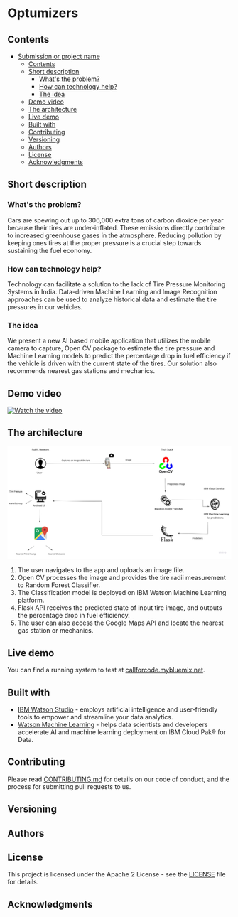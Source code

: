 # Optumizers

## Contents

- [Submission or project name](#submission-or-project-name)
  - [Contents](#contents)
  - [Short description](#short-description)
    - [What's the problem?](#whats-the-problem)
    - [How can technology help?](#how-can-technology-help)
    - [The idea](#the-idea)
  - [Demo video](#demo-video)
  - [The architecture](#the-architecture)
  - [Live demo](#live-demo)
  - [Built with](#built-with)
  - [Contributing](#contributing)
  - [Versioning](#versioning)
  - [Authors](#authors)
  - [License](#license)
  - [Acknowledgments](#acknowledgments)

## Short description

### What's the problem?

Cars are spewing out up to 306,000 extra tons of carbon dioxide per year because their tires are under-inflated. These emissions directly contribute to increased greenhouse gases in the atmosphere. Reducing pollution by keeping ones tires at the proper pressure is a crucial step towards sustaining the fuel economy.

### How can technology help?

Technology can facilitate a solution to the lack of Tire Pressure Monitoring Systems in India. Data-driven Machine Learning and Image Recognition approaches can be used to analyze historical data and estimate the tire pressures in our vehicles.

### The idea

We present a new AI based mobile application that utilizes the mobile camera to capture, Open CV package to estimate the tire pressure and Machine Learning models to predict the percentage drop in fuel efficiency if the vehicle is driven with the current state of the tires. Our solution also recommends nearest gas stations and mechanics.


## Demo video

[![Watch the video](https://youtu.be/Cd804RbV8kg.jpg)](https://youtu.be/Cd804RbV8kg)

## The architecture

![Video transcription/translation app](https://github.com/Mrinalini97/Optumizers/blob/main/architecture.png)

1. The user navigates to the app and uploads an image file.
2. Open CV processes the image and provides the tire radii measurement to Random Forest Classifier.
3. The Classification model is deployed on IBM Watson Machine Learning platform.
4. Flask API receives the predicted state of input tire image, and outputs the percentage drop in fuel efficiency.
5. The user can also access the Google Maps API and locate the nearest gas station or mechanics.

## Live demo

You can find a running system to test at [callforcode.mybluemix.net](http://callforcode.mybluemix.net/).

## Built with

- [IBM Watson Studio](https://www.ibm.com/in-en/cloud/watson-studio) - employs artificial intelligence and user-friendly tools to empower and streamline your data analytics.
- [Watson Machine Learning](https://www.ibm.com/in-en/cloud/machine-learning) - helps data scientists and developers accelerate AI and machine learning deployment on IBM Cloud Pak® for Data.

## Contributing

Please read [CONTRIBUTING.md](CONTRIBUTING.md) for details on our code of conduct, and the process for submitting pull requests to us.

## Versioning

## Authors

## License

This project is licensed under the Apache 2 License - see the [LICENSE](LICENSE) file for details.

## Acknowledgments

